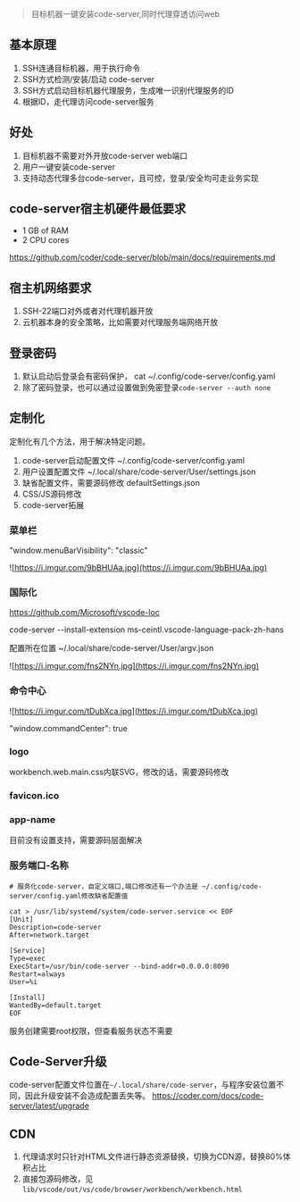 > 目标机器一键安装code-server,同时代理穿透访问web


## 基本原理
1. SSH连通目标机器，用于执行命令
2. SSH方式检测/安装/启动 code-server
3. SSH方式启动目标机器代理服务，生成唯一识别代理服务的ID
4. 根据ID，走代理访问code-server服务

## 好处

1. 目标机器不需要对外开放code-server web端口
2. 用户一键安装code-server
3. 支持动态代理多台code-server，且可控，登录/安全均可走业务实现


## code-server宿主机硬件最低要求

- 1 GB of RAM
- 2 CPU cores

https://github.com/coder/code-server/blob/main/docs/requirements.md

## 宿主机网络要求

1. SSH-22端口对外或者对代理机器开放
2. 云机器本身的安全策略，比如需要对代理服务端网络开放


## 登录密码

1. 默认启动后登录会有密码保护， cat ~/.config/code-server/config.yaml
2. 除了密码登录，也可以通过设置做到免密登录`code-server --auth none`

## 定制化

定制化有几个方法，用于解决特定问题。

1. code-server启动配置文件
   ~/.config/code-server/config.yaml
2. 用户设置配置文件
   ~/.local/share/code-server/User/settings.json
3. 缺省配置文件，需要源码修改
   defaultSettings.json
4. CSS/JS源码修改
5. code-server拓展

### 菜单栏

"window.menuBarVisibility": "classic"

![https://i.imgur.com/9bBHUAa.jpg](https://i.imgur.com/9bBHUAa.jpg)


### 国际化
https://github.com/Microsoft/vscode-loc

code-server --install-extension ms-ceintl.vscode-language-pack-zh-hans

配置所在位置
~/.local/share/code-server/User/argv.json

![https://i.imgur.com/fns2NYn.jpg](https://i.imgur.com/fns2NYn.jpg)


### 命令中心

![https://i.imgur.com/tDubXca.jpg](https://i.imgur.com/tDubXca.jpg)

"window.commandCenter": true

### logo

workbench.web.main.css内联SVG，修改的话，需要源码修改

### favicon.ico


### app-name

目前没有设置支持，需要源码层面解决


### 服务端口-名称

```shell
# 服务化code-server，自定义端口,端口修改还有一个办法是 ~/.config/code-server/config.yaml修改缺省配置值

cat > /usr/lib/systemd/system/code-server.service << EOF
[Unit]
Description=code-server
After=network.target

[Service]
Type=exec
ExecStart=/usr/bin/code-server --bind-addr=0.0.0.0:8090
Restart=always
User=%i

[Install]
WantedBy=default.target
EOF
``` 
服务创建需要root权限，但查看服务状态不需要

## Code-Server升级

code-server配置文件位置在`~/.local/share/code-server`，与程序安装位置不同，因此升级安装不会造成配置丢失等。
https://coder.com/docs/code-server/latest/upgrade


## CDN
1. 代理请求时只针对HTML文件进行静态资源替换，切换为CDN源，替换80%体积占比
2. 直接包源码修改，见`lib/vscode/out/vs/code/browser/workbench/workbench.html`
